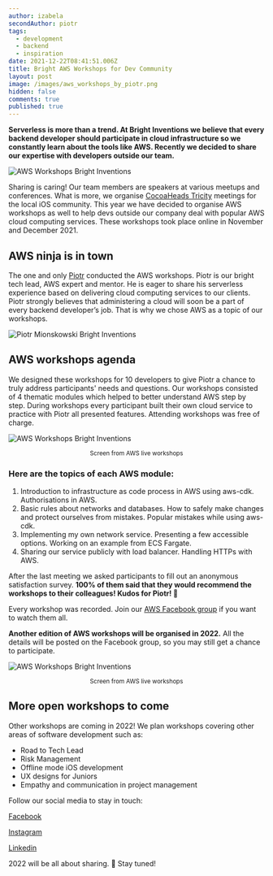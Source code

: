 ```yaml
---
author: izabela
secondAuthor: piotr
tags:
  - development
  - backend
  - inspiration
date: 2021-12-22T08:41:51.006Z
title: Bright AWS Workshops for Dev Community
layout: post
image: /images/aws_workshops_by_piotr.png
hidden: false
comments: true
published: true
---
```

**Serverless is more than a trend. At Bright Inventions we believe that every backend developer should participate in cloud infrastructure so we constantly learn about the tools like AWS. Recently we decided to share our expertise with developers outside our team.**

![AWS Workshops Bright Inventions](/images/aws_workshops_by_piotr.png)

Sharing is caring! Our team members are speakers at various meetups and conferences. What is more, we organise [CocoaHeads Tricity](https://www.facebook.com/CocoaHeadsTricity) meetings for the local iOS community. This year we have decided to organise AWS workshops as well to help devs outside our company deal with popular AWS cloud computing services. These workshops took place online in November and December 2021.

## AWS ninja is in town

The one and only [Piotr](https://brightinventions.pl/blog/piotr-team-leader-technology-evangelist/) conducted the AWS workshops. Piotr is our bright tech lead, AWS expert and mentor. He is eager to share his serverless experience based on delivering cloud computing services to our clients. Piotr strongly believes that administering a cloud will soon be a part of every backend developer’s job. That is why we chose AWS as a topic of our workshops.

![Piotr Mionskowski Bright Inventions](/images/blogpost_www_brightstory_piotr_q2.png)

## AWS workshops agenda

We designed these workshops for 10 developers to give Piotr a chance to truly address participants' needs and questions. Our workshops consisted of 4 thematic modules which helped to better understand AWS step by step. During workshops every participant built their own cloud service to practice with Piotr all presented features. Attending workshops was free of charge. 

![AWS Workshops Bright Inventions](/images/aws_workshops1_2.png)

<center> <sub> Screen from AWS live workshops </sub> </center> 

### Here are the topics of each AWS module:

1. Introduction to infrastructure as code process in AWS using aws-cdk. Authorisations in AWS.
2. Basic rules about networks and databases. How to safely make changes and protect ourselves from mistakes. Popular mistakes while using aws-cdk.
3. Implementing my own network service. Presenting a few accessible options. Working on an example from ECS Fargate.
4. Sharing our service publicly with load balancer. Handling HTTPs with AWS.

After the last meeting we asked participants to fill out an anonymous satisfaction survey. 
**100% of them said that they would recommend the workshops to their colleagues! Kudos for Piotr! 👏**

Every workshop was recorded. Join our [AWS Facebook group](https://www.facebook.com/groups/awstricity) if you want to watch them all. 

**Another edition of AWS workshops will be organised in 2022.** All the details will be posted on the Facebook group, so you may still get a chance to participate.

![AWS Workshops Bright Inventions](/images/aws_workshops2.png)

<center>  <sub> Screen from AWS live workshops </sub> </center> 

## More open workshops to come

Other workshops are coming in 2022! We plan workshops covering other areas of software development such as:

* Road to Tech Lead
* Risk Management
* Offline mode iOS development
* UX designs for Juniors
* Empathy and communication in project management

Follow our social media to stay in touch: 

[Facebook](https://www.facebook.com/bright.inventions)

[Instagram](https://www.instagram.com/bright_inventions/)

[Linkedin](https://www.linkedin.com/company/bright-inventions)

2022 will be all about sharing. 🌟  Stay tuned!